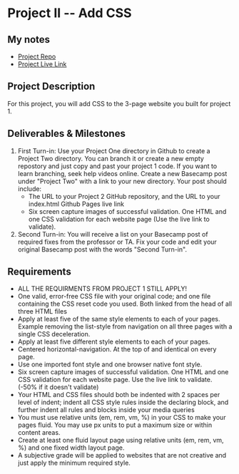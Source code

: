 # Project II -- Add CSS

## My notes

- [Project Repo](https://github.com/number1pride/webdev_project_two)
- [Project Live Link](https://number1pride.github.io/webdev_project_two/)

## Project Description

For this project, you will add CSS to the 3-page website you built for project 1.

## Deliverables & Milestones

1. First Turn-in: Use your Project One directory in Github to create a Project Two directory. You can branch it or create a new empty repostory and just copy and past your project 1 code. If you want to learn branching, seek help videos online. Create a new Basecamp post under "Project Two" with a link to your new directory. Your post should include:
   - The URL to your Project 2 GitHub repository, and the URL to your index.html Github Pages live link
   - Six screen capture images of successful validation. One HTML and one CSS validation for each website page (Use the live link to validate).
2. Second Turn-in: You will receive a list on your Basecamp post of required fixes from the professor or TA. Fix your code and edit your original Basecamp post with the words "Second Turn-in".

## Requirements

- ALL THE REQUIRMENTS FROM PROJECT 1 STILL APPLY!
- One valid, error-free CSS file with your original code; and one file containing the CSS reset code you used. Both linked from the head of all three HTML files
- Apply at least five of the same style elements to each of your pages. Example removing the list-style from navigation on all three pages with a single CSS deceleration.
- Apply at least five different style elements to each of your pages.
- Centered horizontal-navigation. At the top of and identical on every page.
- Use one imported font style and one browser native font style.
- Six screen capture images of successful validation. One HTML and one CSS validation for each website page. Use the live link to validate. (-50% if it doesn't validate)
- Your HTML and CSS files should both be indented with 2 spaces per level of indent; indent all CSS style rules inside the declaring block, and further indent all rules and blocks inside your media queries
- You must use relative units (em, rem, vm, %) in your CSS to make your pages fluid. You may use px units to put a maximum size or within content areas.
- Create at least one fluid layout page using relative units (em, rem, vm, %) and one fixed width layout page.
- A subjective grade will be applied to websites that are not creative and just apply the minimum required style.
